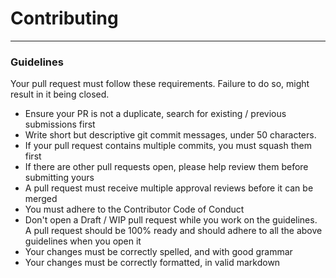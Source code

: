 # Contributing

---

### Guidelines

Your pull request must follow these requirements. Failure to do so, might result in it being closed.

- Ensure your PR is not a duplicate, search for existing / previous submissions first
- Write short but descriptive git commit messages, under 50 characters.
- If your pull request contains multiple commits, you must squash them first
- If there are other pull requests open, please help review them before submitting yours
- A pull request must receive multiple approval reviews before it can be merged
- You must adhere to the Contributor Code of Conduct
- Don't open a Draft / WIP pull request while you work on the guidelines. A pull request should be 100% ready and should adhere to all the above guidelines when you open it
- Your changes must be correctly spelled, and with good grammar
- Your changes must be correctly formatted, in valid markdown
